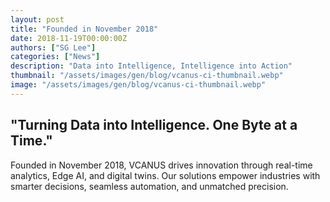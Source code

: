 ```yaml
---
layout: post
title: "Founded in November 2018"
date: 2018-11-19T00:00:00Z
authors: ["SG Lee"]
categories: ["News"]
description: "Data into Intelligence, Intelligence into Action"
thumbnail: "/assets/images/gen/blog/vcanus-ci-thumbnail.webp"
image: "/assets/images/gen/blog/vcanus-ci-thumbnail.webp"
---
```


## "Turning Data into Intelligence. One Byte at a Time."

Founded in November 2018, VCANUS drives innovation through real-time analytics, Edge AI, and digital twins. Our solutions empower industries with smarter decisions, seamless automation, and unmatched precision.
